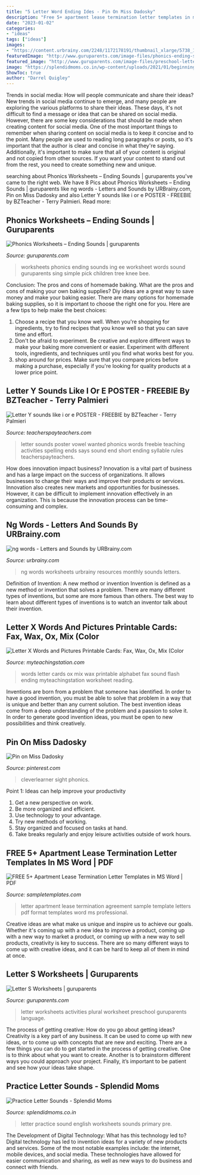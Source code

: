 ```yaml
---
title: "5 Letter Word Ending Ides - Pin On Miss Dadosky"
description: "Free 5+ apartment lease termination letter templates in ms word"
date: "2023-01-02"
categories:
- "ideas"
tags: ["ideas"]
images:
- "https://content.urbrainy.com/2248/1172178191/thumbnail_xlarge/5738_1.png"
featuredImage: "http://www.guruparents.com/image-files/phonics-ending-sounds-ing-worksheet-2.png"
featured_image: "http://www.guruparents.com/image-files/preschool-letter-worksheet-s-plural.png"
image: "https://splendidmoms.co.in/wp-content/uploads/2021/01/beginning-sound_yzaeou-215x300.png"
ShowToc: true
author: "Darrel Quigley"
---
```



Trends in social media: How will people communicate and share their ideas?
New trends in social media continue to emerge, and many people are exploring the various platforms to share their ideas. These days, it's not difficult to find a message or idea that can be shared on social media. However, there are some key considerations that should be made when creating content for social media. 
One of the most important things to remember when sharing content on social media is to keep it concise and to the point. Many people are used to reading long paragraphs or posts, so it's important that the author is clear and concise in what they're saying. Additionally, it's important to make sure that all of your content is original and not copied from other sources. If you want your content to stand out from the rest, you need to create something new and unique.

	

		
searching about Phonics Worksheets – Ending Sounds | guruparents you've came to the right web. We have 8 Pics about Phonics Worksheets – Ending Sounds | guruparents like ng words - Letters and Sounds by URBrainy.com, Pin on Miss Dadosky and also Letter Y sounds like i or e POSTER - FREEBIE by BZTeacher - Terry Palmieri. Read more:
		
    
## Phonics Worksheets – Ending Sounds | Guruparents

<img loading=lazy src="http://www.guruparents.com/image-files/phonics-ending-sounds-ing-worksheet-2.png" onerror="this.onerror=null;this.src='https://tse4.mm.bing.net/th?id=OIP.df7sJ3bP1bzbiiUxCFD_JQHaKs&amp;pid=15.1';" alt="Phonics Worksheets – Ending Sounds | guruparents">

_Source: guruparents.com_

>worksheets phonics ending sounds ing ee worksheet words sound guruparents sing simple pick children tree knee bee. 

	

Conclusion: The pros and cons of homemade baking.
What are the pros and cons of making your own baking supplies? Diy ideas are a great way to save money and make your baking easier. There are many options for homemade baking supplies, so it is important to choose the right one for you. Here are a few tips to help make the best choices: 
1. Choose a recipe that you know well. When you're shopping for ingredients, try to find recipes that you know well so that you can save time and effort. 
2. Don't be afraid to experiment. Be creative and explore different ways to make your baking more convenient or easier. Experiment with different tools, ingredients, and techniques until you find what works best for you. 
3. shop around for prices. Make sure that you compare prices before making a purchase, especially if you're looking for quality products at a lower price point.

    
## Letter Y Sounds Like I Or E POSTER - FREEBIE By BZTeacher - Terry Palmieri

<img loading=lazy src="https://ecdn.teacherspayteachers.com/thumbitem/Letter-Y-sounds-like-i-or-e-POSTER-FREEBIE-1415442603/original-696161-1.jpg" onerror="this.onerror=null;this.src='https://tse4.mm.bing.net/th?id=OIP.B2NkMLJeaovfhoVLdM1_3QAAAA&amp;pid=15.1';" alt="Letter Y sounds like i or e POSTER - FREEBIE by BZTeacher - Terry Palmieri">

_Source: teacherspayteachers.com_

>letter sounds poster vowel wanted phonics words freebie teaching activities spelling ends says sound end short ending syllable rules teacherspayteachers. 

	

How does innovation impact business?
Innovation is a vital part of business and has a large impact on the success of organizations. It allows businesses to change their ways and improve their products or services. Innovation also creates new markets and opportunities for businesses. However, it can be difficult to implement innovation effectively in an organization. This is because the innovation process can be time-consuming and complex.

    
## Ng Words - Letters And Sounds By URBrainy.com

<img loading=lazy src="https://content.urbrainy.com/2248/1172178191/thumbnail_xlarge/5738_1.png" onerror="this.onerror=null;this.src='https://tse1.mm.bing.net/th?id=OIP.EW7GfS6idq7Pqsn0EhHNIwHaKe&amp;pid=15.1';" alt="ng words - Letters and Sounds by URBrainy.com">

_Source: urbrainy.com_

>ng words worksheets urbrainy resources monthly sounds letters. 

	

Definition of Invention: A new method or invention
Invention is defined as a new method or invention that solves a problem. There are many different types of inventions, but some are more famous than others. The best way to learn about different types of inventions is to watch an inventor talk about their invention.

    
## Letter X Words And Pictures Printable Cards: Fax, Wax, Ox, Mix (Color

<img loading=lazy src="https://www.myteachingstation.com/vault/2599/web/articles/reading/alphabet/Ending-Sound-Words-Printable-Flash-Cards-Letter-X-Color.jpg" onerror="this.onerror=null;this.src='https://tse3.mm.bing.net/th?id=OIP.hVKvcF_9PQ8DBDVzCZD_tQAAAA&amp;pid=15.1';" alt="Letter X Words and Pictures Printable Cards: Fax, Wax, Ox, Mix (Color">

_Source: myteachingstation.com_

>words letter cards ox mix wax printable alphabet fax sound flash ending myteachingstation worksheet reading. 

	

Inventions are born from a problem that someone has identified. In order to have a good invention, you must be able to solve that problem in a way that is unique and better than any current solution. The best invention ideas come from a deep understanding of the problem and a passion to solve it. In order to generate good invention ideas, you must be open to new possibilities and think creatively.

    
## Pin On Miss Dadosky

<img loading=lazy src="https://i.pinimg.com/736x/f9/ae/f0/f9aef0bdab61296d5ee33d519dfdd367.jpg" onerror="this.onerror=null;this.src='https://tse3.mm.bing.net/th?id=OIP.8bzmVBqMbqUV8gWPs2PsTAHaJc&amp;pid=15.1';" alt="Pin on Miss Dadosky">

_Source: pinterest.com_

>cleverlearner sight phonics. 

	

Point 1: Ideas can help improve your productivity
1. Get a new perspective on work.
2. Be more organized and efficient.
3. Use technology to your advantage.
4. Try new methods of working.
5. Stay organized and focused on tasks at hand.
6. Take breaks regularly and enjoy leisure activities outside of work hours.

    
## FREE 5+ Apartment Lease Termination Letter Templates In MS Word | PDF

<img loading=lazy src="https://images.sampletemplates.com/wp-content/uploads/2016/02/15045730/Apartment-Lease-Termination-Letter.jpg" onerror="this.onerror=null;this.src='https://tse3.mm.bing.net/th?id=OIP.VVez3dI0MN4l98K7i1yJ8wHaIO&amp;pid=15.1';" alt="FREE 5+ Apartment Lease Termination Letter Templates in MS Word | PDF">

_Source: sampletemplates.com_

>letter apartment lease termination agreement sample template letters pdf format templates word ms professional. 

	

Creative ideas are what make us unique and inspire us to achieve our goals. Whether it's coming up with a new idea to improve a product, coming up with a new way to market a product, or coming up with a new way to sell products, creativity is key to success. There are so many different ways to come up with creative ideas, and it can be hard to keep all of them in mind at once.

    
## Letter S Worksheets | Guruparents

<img loading=lazy src="http://www.guruparents.com/image-files/preschool-letter-worksheet-s-plural.png" onerror="this.onerror=null;this.src='https://tse2.mm.bing.net/th?id=OIP.vpqJDXvmpXbt4ilhcxnP0QHaKe&amp;pid=15.1';" alt="Letter S Worksheets | guruparents">

_Source: guruparents.com_

>letter worksheets activities plural worksheet preschool guruparents language. 

	

The process of getting creative: How do you go about getting ideas?
Creativity is a key part of any business. It can be used to come up with new ideas, or to come up with concepts that are new and exciting. There are a few things you can do to get started in the process of getting creative. One is to think about what you want to create. Another is to brainstorm different ways you could approach your project. Finally, it’s important to be patient and see how your ideas take shape.

    
## Practice Letter Sounds - Splendid Moms

<img loading=lazy src="https://splendidmoms.co.in/wp-content/uploads/2021/01/beginning-sound_yzaeou-215x300.png" onerror="this.onerror=null;this.src='https://tse2.mm.bing.net/th?id=OIP.Y86kdKWaXZIeWJlAGu1y_QAAAA&amp;pid=15.1';" alt="Practice Letter Sounds - Splendid Moms">

_Source: splendidmoms.co.in_

>letter practice sound english worksheets sounds primary pre. 

	

The Development of Digital Technology: What has this technology led to?
Digital technology has led to invention ideas for a variety of new products and services. Some of the most notable examples include: the internet, mobile devices, and social media. These technologies have allowed for easier communication and sharing, as well as new ways to do business and connect with friends.

